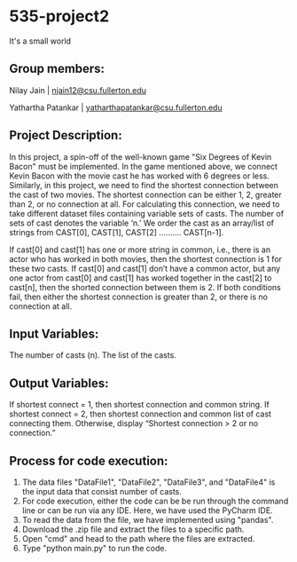# 535-project2
It's a small world

Group members:
--------------
Nilay Jain | njain12@csu.fullerton.edu

Yathartha Patankar | yatharthapatankar@csu.fullerton.edu

Project Description:
--------------------
In this project, a spin-off of the well-known game "Six Degrees of Kevin Bacon" must be implemented. In the game mentioned above, we connect Kevin Bacon with the movie cast he has worked with 6 degrees or less. Similarly, in this project, we need to find the shortest connection between the cast of two movies. The shortest connection can be either 1, 2, greater than 2, or no connection at all. 
For calculating this connection, we need to take different dataset files containing variable sets of casts. The number of sets of cast denotes the variable ‘n.’ We order the cast as an array/list of strings from CAST[0], CAST[1], CAST[2] ………. CAST[n-1].

If cast[0] and cast[1] has one or more string in common, i.e., there is an actor who has worked in both movies, then the shortest connection is 1 for these two casts. If cast[0] and cast[1] don’t have a common actor, but any one actor from cast[0] and cast[1] has worked together in the cast[2] to cast[n], then the shorted connection between them is 2. If both conditions fail, then either the shortest connection is greater than 2, or there is no connection at all. 

Input Variables:
----------------
The number of casts (n). 
The list of the casts. 

Output Variables:
-----------------
If shortest connect = 1, then shortest connection and common string. 
If shortest connect = 2, then shortest connection and common list of cast connecting them. 
Otherwise, display “Shortest connection > 2 or no connection.”

Process for code execution:
---------------------------
1. The data files "DataFile1", "DataFile2", "DataFile3", and "DataFile4" is the input data that consist number of casts.
2. For code execution, either the code can be be run through the command line or can be run via any IDE. Here, we have used the PyCharm IDE.
3. To read the data from the file, we have implemented using "pandas".
4. Download the .zip file and extract the files to a specific path.
5. Open "cmd" and head to the path where the files are extracted.
6. Type "python main.py" to run the code.
